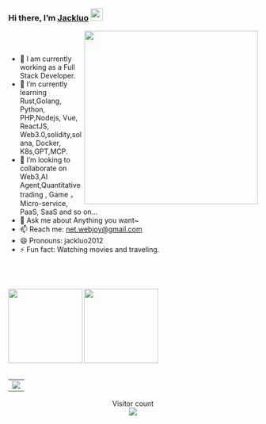 ### Hi there, I’m [Jackluo](https://jackluo.cnblogs.com/) <img src="https://github.com/jackluo2012/jackluo2012/blob/master/wave.gif" width="25px">


<img align='right' src="https://github.com/jackluo2012/jackluo2012/blob/master/code_night.gif" width="350" />

<br />
<br />

- 🔭 I am currently working as a Full Stack Developer.
- 🌱 I’m currently learning Rust,Golang, Python, PHP,Nodejs, Vue, ReactJS, Web3.0,solidity,solana, Docker, K8s,GPT,MCP.
- 👯 I’m looking to collaborate on Web3,AI Agent,Quantitative trading , Game ，Micro-service, PaaS, SaaS and so on…
- 💬 Ask me about Anything you want~
- 📫 Reach me: net.webjoy@gmail.com
- 😄 Pronouns: jackluo2012
- ⚡ Fun fact: Watching movies and traveling.

<br />
<br />
<br />

<div>
  <img align="left" height="150px" src="https://github-readme-stats.vercel.app/api?username=jackluo2012&show_icons=true&theme=transparent" />
  <img align="center" height="150px" src="https://github-readme-stats.vercel.app/api/top-langs/?username=jackluo2012&layout=compact&langs_count=6&theme=transparent&hide=javascript,html,css" />
</div>
<br />

<table align="center">
  <tr>
    <td colspan="2">
      <img src="https://github-readme-activity-graph.cyclic.app/graph?username=jackluo2012&theme=xcode&bg_color=FF000000&hide_border=true" />
    </td>
  </tr>
</table>

<p align="center"> 
  Visitor count<br>
  <img src="https://profile-counter.glitch.me/jackluo2012/count.svg" />
</p>
